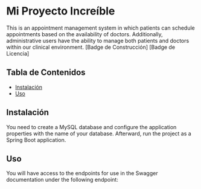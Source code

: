 # Mi Proyecto Increíble

This is an appointment management system in which patients can schedule appointments based on the availability of doctors. Additionally, administrative users have the ability to manage both patients and doctors within our clinical environment.
[Badge de Construcción] [Badge de Licencia]

## Tabla de Contenidos

- [Instalación](#instalación)
- [Uso](#uso)
  
## Instalación
You need to create a MySQL database and configure the application properties with the name of your database. 
Afterward, run the project as a Spring Boot application.

## Uso
You will have access to the endpoints for use in the Swagger documentation under the following endpoint:
